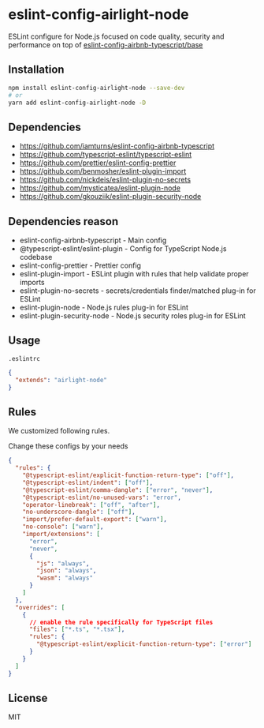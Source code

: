 # eslint-config-airlight-node

ESLint configure for Node.js focused on code quality,
security and performance on top of
[eslint-config-airbnb-typescript/base](https://github.com/iamturns/eslint-config-airbnb-typescript)

## Installation

```bash
npm install eslint-config-airlight-node --save-dev
# or
yarn add eslint-config-airlight-node -D
```

## Dependencies

- <https://github.com/iamturns/eslint-config-airbnb-typescript>
- <https://github.com/typescript-eslint/typescript-eslint>
- <https://github.com/prettier/eslint-config-prettier>
- <https://github.com/benmosher/eslint-plugin-import>
- <https://github.com/nickdeis/eslint-plugin-no-secrets>
- <https://github.com/mysticatea/eslint-plugin-node>
- <https://github.com/gkouziik/eslint-plugin-security-node>

## Dependencies reason

- eslint-config-airbnb-typescript - Main config
- @typescript-eslint/eslint-plugin - Config for TypeScript Node.js codebase
- eslint-config-prettier - Prettier config
- eslint-plugin-import - ESLint plugin with rules that help validate proper imports
- eslint-plugin-no-secrets - secrets/credentials finder/matched plug-in for ESLint
- eslint-plugin-node - Node.js rules plug-in for ESLint
- eslint-plugin-security-node - Node.js security roles plug-in for ESLint

## Usage

`.eslintrc`

```json
{
  "extends": "airlight-node"
}
```

## Rules

We customized following rules.

Change these configs by your needs

```json
{
  "rules": {
    "@typescript-eslint/explicit-function-return-type": ["off"],
    "@typescript-eslint/indent": ["off"],
    "@typescript-eslint/comma-dangle": ["error", "never"],
    "@typescript-eslint/no-unused-vars": "error",
    "operator-linebreak": ["off", "after"],
    "no-underscore-dangle": ["off"],
    "import/prefer-default-export": ["warn"],
    "no-console": ["warn"],
    "import/extensions": [
      "error",
      "never",
      {
        "js": "always",
        "json": "always",
        "wasm": "always"
      }
    ]
  },
  "overrides": [
    {
      // enable the rule specifically for TypeScript files
      "files": ["*.ts", "*.tsx"],
      "rules": {
        "@typescript-eslint/explicit-function-return-type": ["error"]
      }
    }
  ]
}
```

## License

MIT
